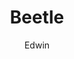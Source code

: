 ---
layout: image_post
title: Beetle
author: Edwin
categories: [ Photography ]
tag: [ Canada, Vancouver ]
image: assets/images/photography/2020/Ultrafine_Extreme_400_Canon_P_2020_06_29.jpg
make: Canon
model: Canon P
lens: Voigtländer Color-Skopar 21mm F4
iso: 400
capture_date: 2020-06-28
film: Ultrafine Extreme 400
---